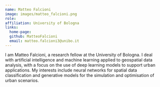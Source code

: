 ```yaml
---
name: Matteo Falcioni
image: images/matteo_falcioni.png
role: 
affiliation: University of Bologna
links:
  home-page: 
  github: MatteoFalcioni
  email: matteo.falcioni3@unibo.it
---
```


I am Matteo Falcioni, a research fellow at the University of Bologna. I deal with artificial intelligence and machine learning applied to geospatial data analysis, with a focus on the use of deep learning models to support urban applications. My interests include neural networks for spatial data classification and generative models for the simulation and optimisation of urban scenarios.
